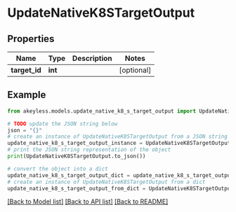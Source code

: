 # UpdateNativeK8STargetOutput


## Properties

Name | Type | Description | Notes
------------ | ------------- | ------------- | -------------
**target_id** | **int** |  | [optional] 

## Example

```python
from akeyless.models.update_native_k8_s_target_output import UpdateNativeK8STargetOutput

# TODO update the JSON string below
json = "{}"
# create an instance of UpdateNativeK8STargetOutput from a JSON string
update_native_k8_s_target_output_instance = UpdateNativeK8STargetOutput.from_json(json)
# print the JSON string representation of the object
print(UpdateNativeK8STargetOutput.to_json())

# convert the object into a dict
update_native_k8_s_target_output_dict = update_native_k8_s_target_output_instance.to_dict()
# create an instance of UpdateNativeK8STargetOutput from a dict
update_native_k8_s_target_output_from_dict = UpdateNativeK8STargetOutput.from_dict(update_native_k8_s_target_output_dict)
```
[[Back to Model list]](../README.md#documentation-for-models) [[Back to API list]](../README.md#documentation-for-api-endpoints) [[Back to README]](../README.md)


